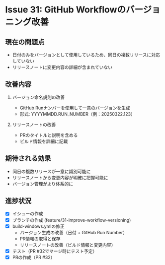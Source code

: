 # Issue 31: GitHub Workflowのバージョニング改善

## 現在の問題点
- 日付のみをバージョンとして使用しているため、同日の複数リリースに対応していない
- リリースノートに変更内容の詳細が含まれていない

## 改善内容
1. バージョン命名規則の改善
   - GitHub Runナンバーを使用して一意のバージョンを生成
   - 形式: YYYYMMDD.RUN_NUMBER（例：20250322.123）

2. リリースノートの改善
   - PRのタイトルと説明を含める
   - ビルド情報を詳細に記載

## 期待される効果
- 同日の複数リリースが一意に識別可能に
- リリースノートから変更内容が明確に把握可能に
- バージョン管理がより体系的に

## 進捗状況
- [x] イシューの作成
- [x] ブランチの作成 (feature/31-improve-workflow-versioning)
- [x] build-windows.ymlの修正
  - バージョン生成の改善（日付 + GitHub Run Number）
  - PR情報の取得と保存
  - リリースノートの改善（ビルド情報と変更内容）
- [x] テスト（PR #32でマージ時にテスト予定）
- [x] PRの作成（PR #32）
